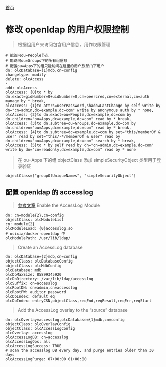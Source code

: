 [首页](/)
# 修改 openldap 的用户权限控制

> 根据组用户来访问包含用户信息，用作权限管理

```shell
# 能访问ou=People节点
# 能访问ou=Groups下的所有组信息
# 配置ou=Apps下的组只能访问在组里的用户及部门下用户
dn: olcDatabase={1}mdb,cn=config
changetype: modify
delete: olcAccess
-
add: olcAccess
olcAccess: {0}to * by dn.exact=gidNumber=0+uidNumber=0,cn=peercred,cn=external,cn=auth manage by * break,
olcAccess: {1}to attrs=userPassword,shadowLastChange by self write by dn="cn=admin,dc=example,dc=com" write by anonymous auth by * none,
olcAccess: {2}to dn.exact=ou=People,dc=example,dc=com by dn.children="ou=Apps,dc=example,dc=com" read by * break,
olcAccess: {3}to dn.subtree=ou=Groups,dc=example,dc=com by dn.children="ou=Apps,dc=example,dc=com" read by * break,
olcAccess: {4}to dn.subtree=dc=example,dc=com by set="this/memberOf & user" read by set="this/-*/memberOf & user" read by dn.children="ou=Apps,dc=example,dc=com" search by * break,
olcAccess: {5}to * by self read by dn="cn=admin,dc=example,dc=com" write by dn="cn=readonly,dc=example,dc=com" read by * none
```

> 在 ou=Apps 下的组 objectClass 添加 simpleSecurityObject 类型用于登录验证

```shell
objectClass=["groupOfUniqueNames", "simpleSecurityObject"]
```

## 配置 openldap 的 accesslog

> [参考文章](https://www.npcglib.org/~stathis/blog/2020/11/20/enable-access-logs-for-an-openldap-database/)
> Enable the AccessLog Module

```shell
dn: cn=module{2},cn=config
objectClass: olcModuleList
cn: module{2}
olcModuleLoad: {0}accesslog.so
# osixia/docker-openldap 中
olcModulePath: /usr/lib/ldap/
```

> Create an AccessLog database

```shell
dn: olcDatabase={2}mdb,cn=config
objectClass: olcDatabaseConfig
objectClass: olcMdbConfig
olcDatabase: mdb
olcDbMaxSize: 85899345920
olcDbDirectory: /var/lib/ldap/accesslog
olcSuffix: cn=accesslog
olcRootDN: cn=admin,cn=accesslog
olcRootPW: auditor_password
olcDbIndex: default eq
olcDbIndex: entryCSN,objectClass,reqEnd,reqResult,reqErr,reqStart
```

> Add the AccessLog overlay to the “source” database

```shell
dn: olcOverlay=accesslog,olcDatabase={1}mdb,cn=config
objectClass: olcOverlayConfig
objectClass: olcAccessLogConfig
olcOverlay: accesslog
olcAccessLogDB: cn=accesslog
olcAccessLogOps: all
olcAccessLogSuccess: TRUE
# scan the accesslog DB every day, and purge entries older than 30 days
olcAccessLogPurge: 07+00:00 01+00:00
```
